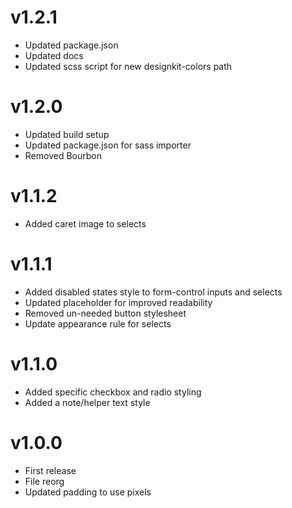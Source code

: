 # v1.2.1

* Updated package.json
* Updated docs
* Updated scss script for new designkit-colors path

# v1.2.0

* Updated build setup
* Updated package.json for sass importer
* Removed Bourbon

# v1.1.2

* Added caret image to selects

# v1.1.1

* Added disabled states style to form-control inputs and selects
* Updated placeholder for improved readability
* Removed un-needed button stylesheet
* Update appearance rule for selects

# v1.1.0

* Added specific checkbox and radio styling
* Added a note/helper text style

# v1.0.0

* First release
* File reorg
* Updated padding to use pixels
